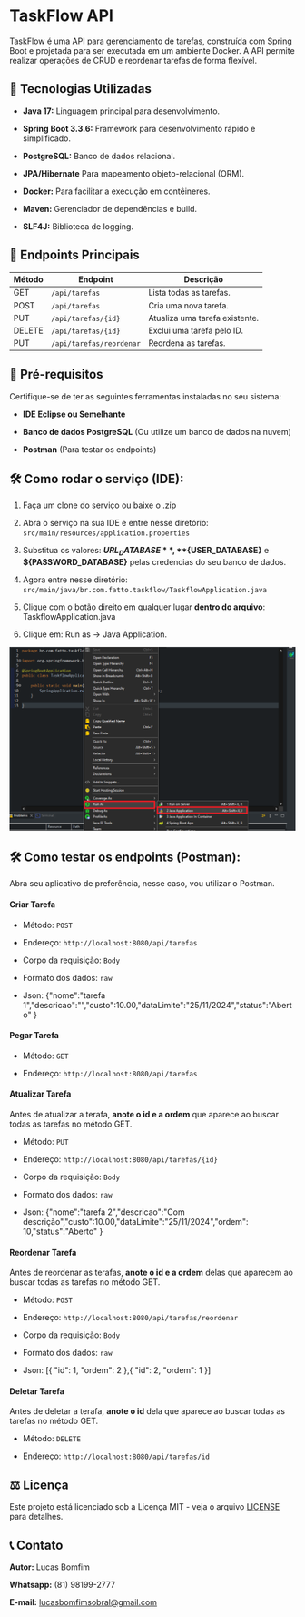 # TaskFlow API
TaskFlow é uma API para gerenciamento de tarefas, construída com Spring Boot e projetada para ser executada em um ambiente Docker. A API permite realizar operações de CRUD e reordenar tarefas de forma flexível.

## 🚀 Tecnologias Utilizadas
- **Java 17:** Linguagem principal para desenvolvimento.


- **Spring Boot 3.3.6:** Framework para desenvolvimento rápido e simplificado.


- **PostgreSQL:** Banco de dados relacional.


- **JPA/Hibernate** Para mapeamento objeto-relacional (ORM).


- **Docker:** Para facilitar a execução em contêineres.


- **Maven:** Gerenciador de dependências e build.


- **SLF4J:** Biblioteca de logging.

## 🎯 Endpoints Principais
| Método  | Endpoint                  | Descrição                           |
|---------|---------------------------|-------------------------------------|
| GET     | `/api/tarefas`            | Lista todas as tarefas.            |
| POST    | `/api/tarefas`            | Cria uma nova tarefa.              |
| PUT     | `/api/tarefas/{id}`       | Atualiza uma tarefa existente.     |
| DELETE  | `/api/tarefas/{id}`       | Exclui uma tarefa pelo ID.         |
| PUT     | `/api/tarefas/reordenar`  | Reordena as tarefas.               |

## 📝 Pré-requisitos
Certifique-se de ter as seguintes ferramentas instaladas no seu sistema:

- **IDE Eclipse ou Semelhante**


- **Banco de dados PostgreSQL** (Ou utilize um banco de dados na nuvem)


- **Postman** (Para testar os endpoints)

## 🛠️ Como rodar o serviço (IDE):

1)  Faça um clone do serviço ou baixe o .zip


2) Abra o serviço na sua IDE e entre nesse diretório: `src/main/resources/application.properties`


3) Substitua os valores: **${URL_DATABASE}**, **${USER_DATABASE}** e **${PASSWORD_DATABASE}** pelas credencias do seu banco de dados.


2) Agora entre nesse diretório: `src/main/java/br.com.fatto.taskflow/TaskflowApplication.java`


3) Clique com o botão direito em qualquer lugar **dentro do arquivo**: TaskflowApplication.java


4) Clique em: Run as -> Java Application.
<img src="src/main/resources/static/images/passo_4.png" />

## 🛠️ Como testar os endpoints (Postman):

Abra seu aplicativo de preferência, nesse caso, vou utilizar o Postman.


#### Criar Tarefa
- Método: `POST`


- Endereço: `http://localhost:8080/api/tarefas`


- Corpo da requisição: `Body`


- Formato dos dados: `raw`


- Json: {"nome":"tarefa 1","descricao":"","custo":10.00,"dataLimite":"25/11/2024","status":"Aberto" }

#### Pegar Tarefa
- Método: `GET`


- Endereço: `http://localhost:8080/api/tarefas`

#### Atualizar Tarefa
Antes de atualizar a terafa, **anote o id e a ordem** que aparece ao buscar todas as tarefas no método GET.


- Método: `PUT`


- Endereço: `http://localhost:8080/api/tarefas/{id}`


- Corpo da requisição: `Body`


- Formato dos dados: `raw`


- Json: {"nome":"tarefa 2","descricao":"Com descrição","custo":10.00,"dataLimite":"25/11/2024","ordem": 10,"status":"Aberto" }

#### Reordenar Tarefa
Antes de reordenar as terafas, **anote o id e a ordem** delas que aparecem ao buscar todas as tarefas no método GET.


- Método: `POST`


- Endereço: `http://localhost:8080/api/tarefas/reordenar`


- Corpo da requisição: `Body`


- Formato dos dados: `raw`


- Json: [{ "id": 1, "ordem": 2 },{ "id": 2, "ordem": 1 }]

#### Deletar Tarefa
Antes de deletar a terafa, **anote o id** dela que aparece ao buscar todas as tarefas no método GET.


- Método: `DELETE`


- Endereço: `http://localhost:8080/api/tarefas/id`

## ⚖️ Licença
Este projeto está licenciado sob a Licença MIT - veja o arquivo [LICENSE](LICENSE) para detalhes.

## 📞 Contato
**Autor:** Lucas Bomfim

**Whatsapp:** (81) 98199-2777

**E-mail:** lucasbomfimsobral@gmail.com